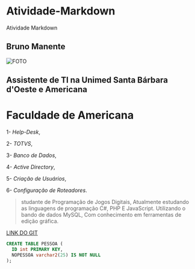 # Atividade-Markdown
Atividade Markdown

## **Bruno Manente**
![FOTO](https://media.licdn.com/dms/image/C5103AQFichGj3N6CaQ/profile-displayphoto-shrink_200_200/0?e=1568851200&v=beta&t=RltGH-L4SIj7_an0320VQ_-iRBAT1-Acurww7FZmxQA)


## Assistente de TI na Unimed Santa Bárbara d'Oeste e Americana


# Faculdade de Americana


1- *Help-Desk*,


2- *TOTVS*,


3- *Banco de Dados*,


4- *Active Directory*,


5- *Criação de Usuários*,


6- *Configuração de Roteadores*. 


> studante de Programação de Jogos Digitais, Atualmente estudando as linguagens de programação C#, PHP E JavaScript.
> Utilizando o bando de dados MySQL, Com conhecimento em ferramentas de edição gráfica.


[LINK DO GIT](https://github.com/brunomanente)


```sql
CREATE TABLE PESSOA (
  ID int PRIMARY KEY,
  NOPESSOA varchar2(25) IS NOT NULL
);
```

